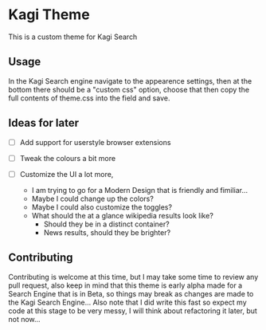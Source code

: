 # Kagi Theme
 This is a custom theme for Kagi Search

## Usage

In the Kagi Search engine navigate to the appearence settings, then at the bottom there should be a "custom css" option, choose that then copy the full contents of theme.css into the field and save. 

## Ideas for later

- [ ] Add support for userstyle browser extensions

- [ ] Tweak the colours a bit more

- [ ] Customize the UI a lot more,
  - I am trying to go for a Modern Design that is friendly and fimiliar... 
  - Maybe I could change up the colors? 
  - Maybe I could also customize the toggles?
  - What should the at a glance wikipedia results look like? 
    - Should they be in a distinct container? 
    - News results, should they be brighter? 

## Contributing

Contributing is welcome at this time, but I may take some time to review any pull request, also keep in mind that this theme is early alpha made for a Search Engine that is in Beta, so things may break as changes are made to the Kagi Search Engine... Also note that I did write this fast so expect my code at this stage to be very messy, I will think about refactoring it later, but not now...
